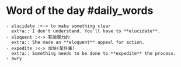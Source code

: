 # Word of the day #daily_words
	- elucidate :<-> to make something clear
	  extra:: I don't understand. You'll have to **elucidate**.
	- eloquent :<-> 有說服力的
	  extra:: She made an **eloquent** appeal for action.
	- expedite :<-> 加快(某件事)
	  extra:: Something needs to be done to **expedite** the process.
	- awry
